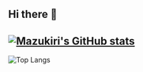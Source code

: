 ## Hi there 👋

<!--
**Mazukiri/mazukiri** is a ✨ _special_ ✨ repository because its `README.md` (this file) appears on your GitHub profile.

Here are some ideas to get you started:

- 🔭 I’m currently working on ...
- 🌱 I’m currently learning ...
- 👯 I’m looking to collaborate on ...
- 🤔 I’m looking for help with ...
- 💬 Ask me about ...
- 📫 How to reach me: ...
- 😄 Pronouns: ...
- ⚡ Fun fact: ...
-->

[![Mazukiri's GitHub stats](https://github-readme-stats.vercel.app/api?username=mazukiri&show_icons=true&theme=cobalt)](https://github.com/mazukiri/github-readme-stats)
---
![Top Langs](https://github-readme-stats.vercel.app/api/top-langs/?username=mazukiri&hide_progress=true)

